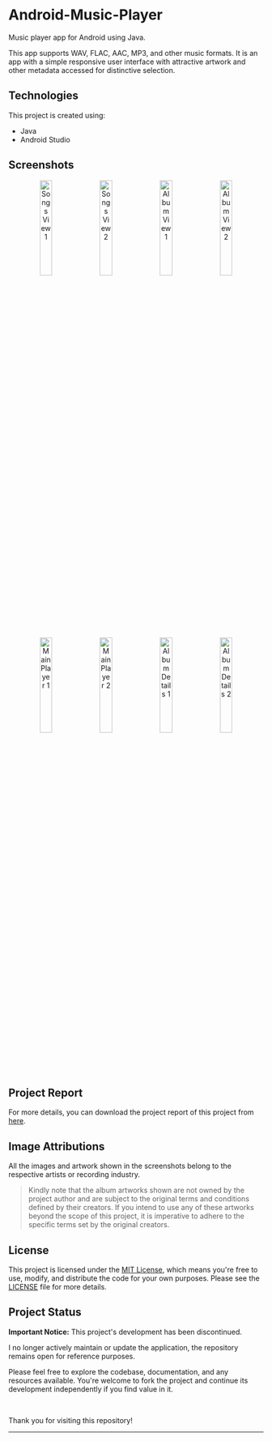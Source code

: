 # Android-Music-Player
Music player app for Android using Java.

This app supports WAV, FLAC, AAC, MP3, and other music formats. It is an app with a simple responsive user interface with attractive artwork and other metadata accessed for distinctive selection.


## Technologies
This project is created using:
* Java
* Android Studio


## Screenshots

<p align="center">
  <img src="https://user-images.githubusercontent.com/89457854/142572876-48edf7ea-d32c-4c69-a50f-c1cb1f60ff22.png" alt="Songs View 1" width="22%">&nbsp;
  <img src="https://user-images.githubusercontent.com/89457854/142572888-701ab43e-c3ee-41d0-b231-99eb6e4099fa.png" alt="Songs View 2" width="22%">&nbsp;
  <img src="https://user-images.githubusercontent.com/89457854/142572891-6badd92a-431d-493a-8acc-2ddf5bc7a9cf.png" alt="Album View 1" width="22%">&nbsp;
  <img src="https://user-images.githubusercontent.com/89457854/142572894-58d7a750-67d6-4ac3-bc60-b974ae9ec6dc.png" alt="Album View 2" width="22%">
</p>
<br>
<p align="center">
  <img src="https://user-images.githubusercontent.com/89457854/142572900-3db7dbc6-700e-4c09-80ca-4a05f722d8d9.png" alt="Main Player 1" width="22%">&nbsp;
  <img src="https://user-images.githubusercontent.com/89457854/142572902-fa61f824-2fad-43d1-a52c-72e81a200217.png" alt="Main Player 2" width="22%">&nbsp;
  <img src="https://user-images.githubusercontent.com/89457854/142572911-3d975fb9-1f4e-4f4a-b577-8483140751d8.png" alt="Album Details 1" width="22%">&nbsp;
  <img src="https://user-images.githubusercontent.com/89457854/142572915-eab2f32f-3021-4799-b519-f20f66b7eb02.png" alt="Album Details 2" width="22%">
</p>


## Project Report
For more details, you can download the project report of this project from  [here](https://drive.google.com/file/d/1AEOGeuhFXcJq4rsQyneWRzaEyVs0OE5T/view?usp=drivesdk "Project Report").


## Image Attributions

All the images and artwork shown in the screenshots belong to the respective artists or recording industry.

> Kindly note that the album artworks shown are not owned by the project author and are subject to the original terms and conditions defined by their creators. If you intend to use any of these artworks beyond the scope of this project, it is imperative to adhere to the specific terms set by the original creators.


## License

This project is licensed under the [MIT License](LICENSE), which means you're free to use, modify, and distribute the code for your own purposes. Please see the [LICENSE](LICENSE) file for more details.


## Project Status

**Important Notice:** This project's development has been discontinued.

I no longer actively maintain or update the application, the repository remains open for reference purposes.

Please feel free to explore the codebase, documentation, and any resources available. You're welcome to fork the project and continue its development independently if you find value in it.

<br>

Thank you for visiting this repository!

---
